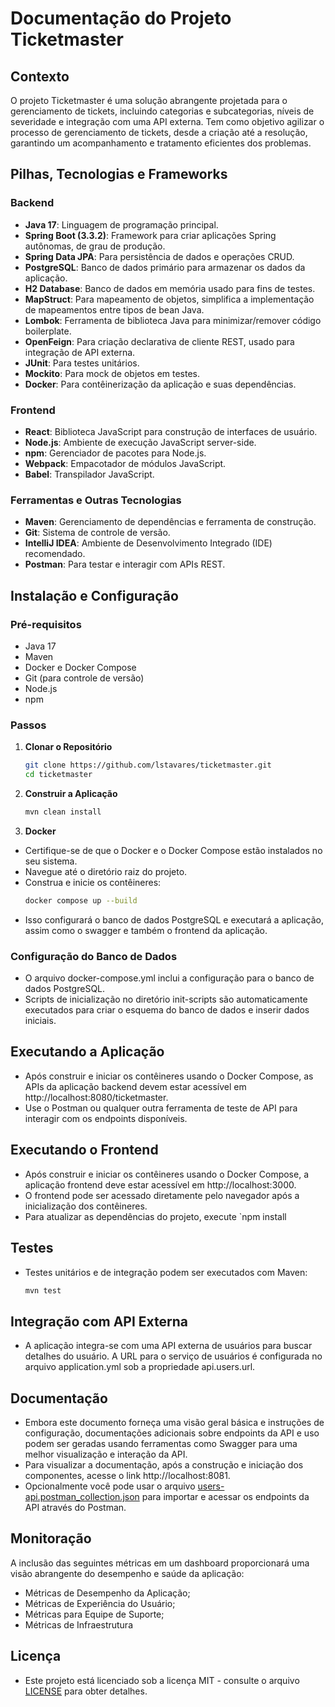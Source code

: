 # Documentação do Projeto Ticketmaster

## Contexto
O projeto Ticketmaster é uma solução abrangente projetada para o gerenciamento de tickets, incluindo categorias e subcategorias, níveis de severidade e integração com uma API externa. Tem como objetivo agilizar o processo de gerenciamento de tickets, desde a criação até a resolução, garantindo um acompanhamento e tratamento eficientes dos problemas.

## Pilhas, Tecnologias e Frameworks

### Backend
- **Java 17**: Linguagem de programação principal.
- **Spring Boot (3.3.2)**: Framework para criar aplicações Spring autônomas, de grau de produção.
- **Spring Data JPA**: Para persistência de dados e operações CRUD.
- **PostgreSQL**: Banco de dados primário para armazenar os dados da aplicação.
- **H2 Database**: Banco de dados em memória usado para fins de testes.
- **MapStruct**: Para mapeamento de objetos, simplifica a implementação de mapeamentos entre tipos de bean Java.
- **Lombok**: Ferramenta de biblioteca Java para minimizar/remover código boilerplate.
- **OpenFeign**: Para criação declarativa de cliente REST, usado para integração de API externa.
- **JUnit**: Para testes unitários.
- **Mockito**: Para mock de objetos em testes.
- **Docker**: Para contêinerização da aplicação e suas dependências.

### Frontend
- **React**: Biblioteca JavaScript para construção de interfaces de usuário.
- **Node.js**: Ambiente de execução JavaScript server-side.
- **npm**: Gerenciador de pacotes para Node.js.
- **Webpack**: Empacotador de módulos JavaScript.
- **Babel**: Transpilador JavaScript.

### Ferramentas e Outras Tecnologias
- **Maven**: Gerenciamento de dependências e ferramenta de construção.
- **Git**: Sistema de controle de versão.
- **IntelliJ IDEA**: Ambiente de Desenvolvimento Integrado (IDE) recomendado.
- **Postman**: Para testar e interagir com APIs REST.

## Instalação e Configuração

### Pré-requisitos
- Java 17
- Maven
- Docker e Docker Compose
- Git (para controle de versão)
- Node.js
- npm

### Passos

1. **Clonar o Repositório**
   ```bash
   git clone https://github.com/lstavares/ticketmaster.git
   cd ticketmaster

2. **Construir a Aplicação**
   ```bash
   mvn clean install
   
3. **Docker**
- Certifique-se de que o Docker e o Docker Compose estão instalados no seu sistema.
- Navegue até o diretório raiz do projeto.
- Construa e inicie os contêineres:
    ```bash
   docker compose up --build
  
- Isso configurará o banco de dados PostgreSQL e executará a aplicação, assim como o swagger e também o frontend da aplicação.

### Configuração do Banco de Dados
- O arquivo docker-compose.yml inclui a configuração para o banco de dados PostgreSQL.
- Scripts de inicialização no diretório init-scripts são automaticamente executados para criar o esquema do banco de dados e inserir dados iniciais.

## Executando a Aplicação
- Após construir e iniciar os contêineres usando o Docker Compose, as APIs da aplicação backend devem estar acessível em http://localhost:8080/ticketmaster.
- Use o Postman ou qualquer outra ferramenta de teste de API para interagir com os endpoints disponíveis.

## Executando o Frontend
- Após construir e iniciar os contêineres usando o Docker Compose, a aplicação frontend deve estar acessível em http://localhost:3000.
- O frontend pode ser acessado diretamente pelo navegador após a inicialização dos contêineres.
- Para atualizar as dependências do projeto, execute `npm install

## Testes
- Testes unitários e de integração podem ser executados com Maven:
    ```bash
   mvn test

## Integração com API Externa
- A aplicação integra-se com uma API externa de usuários para buscar detalhes do usuário. A URL para o serviço de usuários é configurada no arquivo application.yml sob a propriedade api.users.url.

## Documentação
- Embora este documento forneça uma visão geral básica e instruções de configuração, documentações adicionais sobre endpoints da API e uso podem ser geradas usando ferramentas como Swagger para uma melhor visualização e interação da API.
- Para visualizar a documentação, após a construção e iniciação dos componentes, acesse o link http://localhost:8081.
- Opcionalmente você pode usar o arquivo [users-api.postman_collection.json](users-api.postman_collection.json) para importar e acessar os endpoints da API através do Postman.

## Monitoração
A inclusão das seguintes métricas em um dashboard proporcionará uma visão abrangente do desempenho e saúde da aplicação:
- Métricas de Desempenho da Aplicação;
- Métricas de Experiência do Usuário;
- Métricas para Equipe de Suporte;
- Métricas de Infraestrutura

## Licença
- Este projeto está licenciado sob a licença MIT - consulte o arquivo [LICENSE](LICENSE) para obter detalhes.
